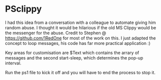 # PSclippy

I had this idea from a conversation with a colleague to automate giving him random abuse. I thought it would be hilarious if the old MS Clippy would be the messenger for the abuse. Credit to Stephen @ https://github.com/1RedOne for most of the work on this. I just adapted the concept to loop messages, his code has far more practical application :)

Key areas for customisation are $Text which contains the arrary of messages and the second start-sleep, which determines the pop-up interval.

Run the ps1 file to kick it off and you will have to end the process to stop it.
